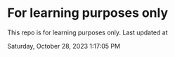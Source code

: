 # For learning purposes only
This repo is for learning purposes only.
Last updated at

Saturday, October 28, 2023 1:17:05 PM

